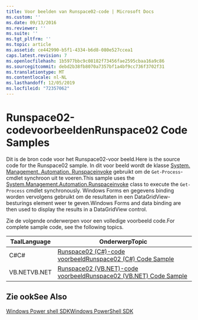 ```yaml
---
title: Voor beelden van Runspace02-code | Microsoft Docs
ms.custom: ''
ms.date: 09/13/2016
ms.reviewer: ''
ms.suite: ''
ms.tgt_pltfrm: ''
ms.topic: article
ms.assetid: ce442990-b5f1-4334-b6d8-080e527ccea1
caps.latest.revision: 7
ms.openlocfilehash: 1b5977bbc9c08182f73456fae2595cbaa16a9c86
ms.sourcegitcommit: debd2b38fb8070a7357bf1a4bf9cc736f3702f31
ms.translationtype: MT
ms.contentlocale: nl-NL
ms.lasthandoff: 12/05/2019
ms.locfileid: "72357062"
---
```

# <a name="runspace02-code-samples"></a><span data-ttu-id="4d1b9-102">Runspace02-codevoorbeelden</span><span class="sxs-lookup"><span data-stu-id="4d1b9-102">Runspace02 Code Samples</span></span>

<span data-ttu-id="4d1b9-103">Dit is de bron code voor het Runspace02-voor beeld.</span><span class="sxs-lookup"><span data-stu-id="4d1b9-103">Here is the source code for the Runspace02 sample.</span></span> <span data-ttu-id="4d1b9-104">In dit voor beeld wordt de klasse [System. Management. Automation. Runspaceinvoke](/dotnet/api/System.Management.Automation.RunspaceInvoke) gebruikt om de `Get-Process`-cmdlet synchroon uit te voeren.</span><span class="sxs-lookup"><span data-stu-id="4d1b9-104">This sample uses the [System.Management.Automation.Runspaceinvoke](/dotnet/api/System.Management.Automation.RunspaceInvoke) class to execute the `Get-Process` cmdlet synchronously.</span></span> <span data-ttu-id="4d1b9-105">Windows Forms en gegevens binding worden vervolgens gebruikt om de resultaten in een DataGridView-besturings element weer te geven.</span><span class="sxs-lookup"><span data-stu-id="4d1b9-105">Windows Forms and data binding are then used to display the results in a DataGridView control.</span></span>

<span data-ttu-id="4d1b9-106">Zie de volgende onderwerpen voor een volledige voorbeeld code.</span><span class="sxs-lookup"><span data-stu-id="4d1b9-106">For complete sample code, see the following topics.</span></span>

|<span data-ttu-id="4d1b9-107">Taal</span><span class="sxs-lookup"><span data-stu-id="4d1b9-107">Language</span></span>|<span data-ttu-id="4d1b9-108">Onderwerp</span><span class="sxs-lookup"><span data-stu-id="4d1b9-108">Topic</span></span>|
|--------------|-----------|
|<span data-ttu-id="4d1b9-109">C#</span><span class="sxs-lookup"><span data-stu-id="4d1b9-109">C#</span></span>|[<span data-ttu-id="4d1b9-110">Runspace02 (C#)-code voorbeeld</span><span class="sxs-lookup"><span data-stu-id="4d1b9-110">Runspace02 (C#) Code Sample</span></span>](./runspace02-csharp-code-sample.md)|
|<span data-ttu-id="4d1b9-111">VB.NET</span><span class="sxs-lookup"><span data-stu-id="4d1b9-111">VB.NET</span></span>|[<span data-ttu-id="4d1b9-112">Runspace02 (VB.NET)-code voorbeeld</span><span class="sxs-lookup"><span data-stu-id="4d1b9-112">Runspace02 (VB.NET) Code Sample</span></span>](./runspace02-vb-net-code-sample.md)|

## <a name="see-also"></a><span data-ttu-id="4d1b9-113">Zie ook</span><span class="sxs-lookup"><span data-stu-id="4d1b9-113">See Also</span></span>

[<span data-ttu-id="4d1b9-114">Windows Power shell SDK</span><span class="sxs-lookup"><span data-stu-id="4d1b9-114">Windows PowerShell SDK</span></span>](../windows-powershell-reference.md)